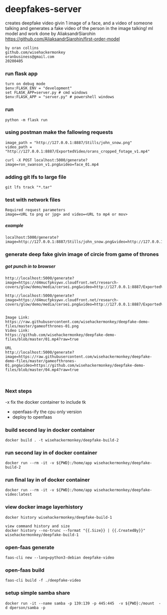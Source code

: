 # deepfakes-server
 creates deepfake video givin 1 image of a face, and a video of someone talking and generates a fake video of the person in the image talking! ml model and work done by AliaksandrSiarohin https://github.com/AliaksandrSiarohin/first-order-model

```
by oran collins
github.com/wisehackermonkey
oranbusiness@gmail.com
20200405
```




### run flask app
```
turn on debug mode
$env:FLASK_ENV = "development"
set FLASK_APP=server.py # cmd windows
$env:FLASK_APP = "server.py" # powershell windows
```
### run
```
python -m flask run
```

### using postman make the fallowing requests
```
image_path = "http://127.0.0.1:8887/Stills/john_snow.png"
video_path = "http://127.0.0.1:8887/ExportedVideo/orans_cropped_fotage_v1.mp4"

curl -X POST localhost:5000/generate?image=ron_swanson_v1.png&video=face_01.mp4
```

### adding git lfs to large file
```
git lfs track "*.tar"
```

### test with network files
```
Required request parameters
image=<URL to png or jpg> and video=<URL to mp4 or mov>
```
##### example

```
localhost:5000/generate?image=http://127.0.0.1:8887/Stills/john_snow.png&video=http://127.0.0.1:8887/ExportedVideo/oran.mp4
```

### generate deep fake givin image of circie from game of thrones
##### got punch in to browser
```
http://localhost:5000/generate?image=https://d4mucfpksywv.cloudfront.net/research-covers/glow/demo/media/cersei.png&video=http://127.0.0.1:8887/ExportedVideo/oran.mp4

http://localhost:5000/generate?image=https://d4mucfpksywv.cloudfront.net/research-covers/glow/demo/media/cersei.png&video=http://127.0.0.1:8887/ExportedVideo/oran.mp4


Image Link:
https://raw.githubusercontent.com/wisehackermonkey/deepfake-demo-files/master/gameofthrones-01.png
Video Link:
https://github.com/wisehackermonkey/deepfake-demo-files/blob/master/01.mp4?raw=true

URL
http://localhost:5000/generate?image=https://raw.githubusercontent.com/wisehackermonkey/deepfake-demo-files/master/gameofthrones-01.png&video=https://github.com/wisehackermonkey/deepfake-demo-files/blob/master/04.mp4?raw=true



```



### Next steps
-x fix the docker container to include tk 
- openfaas-ify the cpu only version
- deploy to openfaas 



### build second lay in docker container
```
docker build . -t wisehackermonkey/deepfake-build-2
```

### run second lay in of docker container
```
docker run --rm -it -v ${PWD}:/home/app wisehackermonkey/deepfake-build-2
```

### run final lay in of docker container
```
docker run --rm -it -v ${PWD}:/home/app wisehackermonkey/deepfake-video:latest
```

### view docker image layerhistory
```
docker history wisehackermonkey/deepfake-build-1
```
```
view command history and size
docker history --no-trunc --format "{{.Size}} | {{.CreatedBy}}" wisehackermonkey/deepfake-build-1
```


### open-faas generate 
```
faas-cli new --lang=python3-debian deepfake-video
```

### open-faas build 
```
faas-cli build -f ./deepfake-video
```


### setup simple samba share
```
docker run -it --name samba -p 139:139 -p 445:445  -v ${PWD}:/mount  -d dperson/samba -p
```